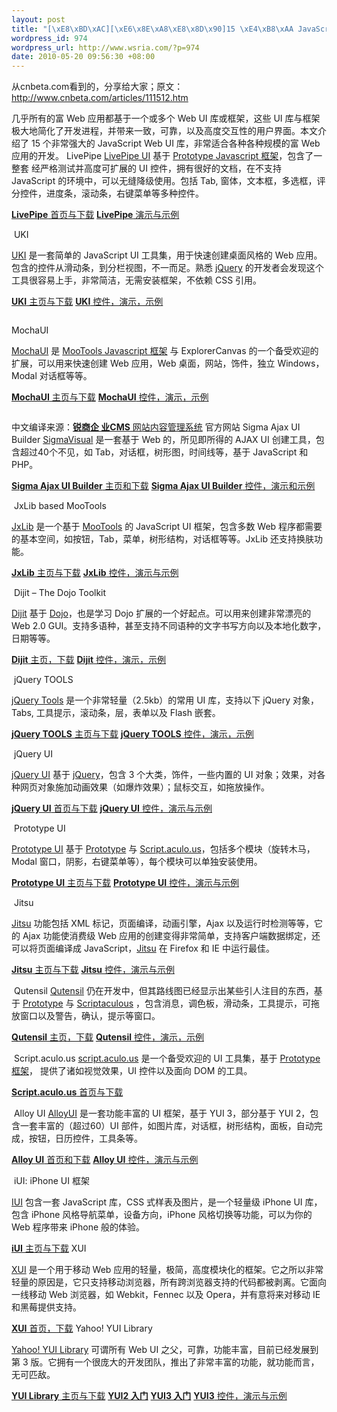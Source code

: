 ```yaml
--- 
layout: post
title: "[\xE8\xBD\xAC][\xE6\x8E\xA8\xE8\x8D\x90]15 \xE4\xB8\xAA JavaScript Web UI \xE5\xBA\x93"
wordpress_id: 974
wordpress_url: http://www.wsria.com/?p=974
date: 2010-05-20 09:56:30 +08:00
---
```

从cnbeta.com看到的，分享给大家；原文：<a href="http://www.cnbeta.com/articles/111512.htm">http://www.cnbeta.com/articles/111512.htm</a>

几乎所有的富 Web 应用都基于一个或多个 Web UI 库或框架，这些 UI   库与框架极大地简化了开发进程，并带来一致，可靠，以及高度交互性的用户界面。本文介绍了 15 个非常强大的 JavaScript Web UI   库，非常适合各种各种规模的富 Web 应用的开发。 		LivePipe
<a href="http://livepipe.net/">LivePipe   UI</a> 基于 <a href="http://www.prototypejs.org/">Prototype   Javascript 框架</a>，包含了一整套 经严格测试并高度可扩展的 UI 控件，拥有很好的文档，在不支持 JavaScript 的环境中，可以无缝降级使用。包括 Tab,  窗体，文本框，多选框，评分控件，进度条，滚动条，右键菜单等多种控件。

<a href="http://livepipe.net/"><strong>LivePipe</strong> 首页与下载</a>
<a href="http://livepipe.net/control#rating"><strong>LivePipe</strong> 演示与示例</a>

<a href="http://livepipe.net/control#rating"><img src="http://speckyboy.com/wp-content/uploads/2010/05/webui_02.jpg" alt="" /></a>
UKI


<a href="http://ukijs.org/">UKI</a> 是一套简单的 JavaScript UI 工具集，用于快速创建桌面风格的  Web 应用。包含的控件从滑动条，到分栏视图，不一而足。熟悉 <a href="http://jquery.com/">jQuery</a> 的开发者会发现这个工具很容易上手，非常简洁，无需安装框架，不依赖 CSS 引用。

<a href="http://ukijs.org/"><strong>UKI</strong> 主页与下载</a>
<a href="http://ukijs.org/examples/"><strong>UKI</strong> 控件，演示，示例</a>

<a href="http://ukijs.org/examples/"><img src="http://speckyboy.com/wp-content/uploads/2010/05/webui_04.jpg" alt="" /></a>
<!--more-->
MochaUI


<a href="http://mochaui.com/">MochaUI</a> 是 <a href="http://mootools.net/">MooTools    Javascript 框架</a> 与 ExplorerCanvas 的一个备受欢迎的扩展，可以用来快速创建 Web 应用，Web  桌面，网站，饰件，独立 Windows，Modal 对话框等等。

<a href="http://mochaui.com/"><strong>MochaUI</strong> 主页与下载</a>
<a href="http://mochaui.com/demo/"><strong>MochaUI</strong> 控件，演示，示例</a>

<a href="http://mochaui.com/demo/"><img src="http://speckyboy.com/wp-content/uploads/2010/05/webui_06.jpg" alt="" /></a>

中文编译来源：<a href="http://www.comsharp.com/"><strong>锐商企 业CMS</strong> 网站内容管理系统</a> 官方网站
Sigma  Ajax UI Builder
<a href="http://sourceforge.net/projects/ajaxuibuilder/">SigmaVisual</a> 是一套基于 Web 的，所见即所得的 AJAX UI 创建工具，包含超过40个不见，如 Tab，对话框，树形图，时间线等，基于  JavaScript 和 PHP。

<a href="http://sourceforge.net/projects/ajaxuibuilder/"><strong>Sigma   Ajax UI Builder</strong> 主页和下载</a>
<a href="http://www.sigmawidgets.com/products/sigma_visual/VisualJS/index.html"><strong>Sigma   Ajax UI Builder</strong> 控件，演示和示例</a>

<a href="http://www.sigmawidgets.com/products/sigma_visual/VisualJS/index.html"><img src="http://speckyboy.com/wp-content/uploads/2010/05/webui_08.jpg" alt="" /></a>
JxLib  based MooTools


<a href="http://jxlib.org/">JxLib</a> 是一个基于 <a href="http://mootools.net/">MooTools</a> 的 JavaScript UI 框架，包含多数 Web  程序都需要的基本空间，如按钮，Tab，菜单，树形结构，对话框等等。JxLib 还支持换肤功能。

<a href="http://jxlib.org/"><strong>JxLib</strong> 主页与下载</a>
<a href="http://jxlib.org/"><strong>JxLib</strong> 控件，演示与示例</a>

<a href="http://jxlib.org/"><img src="http://speckyboy.com/wp-content/uploads/2010/05/webui_10.jpg" alt="" /></a>
Dijit  – The Dojo Toolkit


<a href="http://dojotoolkit.org/reference-guide/dijit/index.html">Dijit</a> 基于 <a href="http://www.dojotoolkit.org/">Dojo</a>，也是学习 Dojo  扩展的一个好起点。可以用来创建非常漂亮的 Web 2.0 GUI。支持多语种，甚至支持不同语种的文字书写方向以及本地化数字，日期等等。

<a href="http://dojotoolkit.org/reference-guide/dijit/index.html"><strong>Dijit</strong> 主页，下载</a>
<a href="http://archive.dojotoolkit.org/nightly/dojotoolkit/dijit/themes/themeTester.html"><strong>Dijit</strong> 控件，演示，示例</a>

<a href="http://archive.dojotoolkit.org/nightly/dojotoolkit/dijit/themes/themeTester.html"><img src="http://speckyboy.com/wp-content/uploads/2010/05/webui_12.jpg" alt="" /></a>
jQuery  TOOLS


<a href="http://flowplayer.org/tools/index.html">jQuery  Tools</a> 是一个非常轻量（2.5kb）的常用 UI 库，支持以下 jQuery 对象，Tabs, 工具提示，滚动条，层，表单以及 Flash 嵌套。

<a href="http://flowplayer.org/tools/index.html"><strong>jQuery   TOOLS</strong> 主页与下载</a>
<a href="http://flowplayer.org/tools/demos/index.html"><strong>jQuery   TOOLS</strong> 控件，演示，示例</a>

<a href="http://flowplayer.org/tools/demos/index.html"><img src="http://speckyboy.com/wp-content/uploads/2010/05/webui_14.jpg" alt="" /></a>
jQuery  UI


<a href="http://jqueryui.com/home">jQuery   UI</a> 基于 <a href="http://jquery.com/">jQuery</a>，包含 3 个大类，饰件，一些内置的 UI  对象；效果，对各种网页对象施加动画效果（如爆炸效果）；鼠标交互，如拖放操作。

<a href="http://jqueryui.com/home"><strong>jQuery  UI</strong> 首页与下载</a>
<a href="http://jqueryui.com/demos/"><strong>jQuery  UI</strong> 控件，演示与示例</a>

<a href="http://jqueryui.com/demos/"><img src="http://speckyboy.com/wp-content/uploads/2010/05/webui_16.jpg" alt="" /></a>
Prototype  UI


<a href="http://www.prototype-ui.com/">Prototype  UI</a> 基于 <a href="http://www.prototypejs.org/">Prototype</a> 与 <a href="http://script.aculo.us/">Script.aculo.us</a>，包括多个模块（旋转木马，Modal  窗口，阴影，右键菜单等），每个模块可以单独安装使用。

<a href="http://www.prototype-ui.com/"><strong>Prototype  UI</strong> 主页与下载</a>
<a href="http://docs.prototype-ui.com/rc0/Window"><strong>Prototype  UI</strong> 控件，演示与示例</a>

<a href="http://docs.prototype-ui.com/rc0/Window"><img src="http://speckyboy.com/wp-content/uploads/2010/05/webui_18.jpg" alt="" /></a>
Jitsu


<a href="http://www.jitsu.org/jitsu/index.html">Jitsu</a> 功能包括 XML  标记，页面编译，动画引擎，Ajax 以及运行时检测等等，它的 Ajax 功能使消费级 Web  应用的创建变得非常简单，支持客户端数据绑定，还可以将页面编译成 JavaScript，<a href="http://www.jitsu.org/jitsu/index.html">Jitsu</a> 在 Firefox 和 IE  中运行最佳。

<a href="http://www.jitsu.org/jitsu/index.html"><strong>Jitsu</strong> 主页与下载</a>
<a href="http://www.jitsu.org/jitsu/quicktours/basic_helloworld.html"><strong>Jitsu</strong> 控件，演示与示例</a>

<a href="http://www.jitsu.org/jitsu/quicktours/basic_helloworld.html"><img src="http://speckyboy.specky.netdna-cdn.com/wp-content/uploads/2010/05/webui_20.jpg" alt="" /></a>
Qutensil
<a href="http://qutensil.com/">Qutensil</a> 仍在开发中，但其路线图已经显示出某些引人注目的东西，基于 <a href="http://www.prototypejs.org/">Prototype</a> 与 <a href="http://script.aculo.us/">Scriptaculous</a> ，包含消息，调色板，滑动条，工具提示，可拖放窗口以及警告，确认，提示等窗口。

<a href="http://qutensil.com/"><strong>Qutensil</strong> 主页，下载</a>
<a href="http://qutensil.com/pages/modules"><strong>Qutensil</strong> 控件，演示，示例</a>

<a href="http://qutensil.com/pages/modules"><img src="http://speckyboy.specky.netdna-cdn.com/wp-content/uploads/2010/05/webui_22.jpg" alt="" /></a>
Script.aculo.us
<a href="http://script.aculo.us/">script.aculo.us</a> 是一个备受欢迎的 UI 工具集，基于 <a href="http://www.prototypejs.org/">Prototype 框架</a>， 提供了诸如视觉效果，UI 控件以及面向 DOM 的工具。

<a href="http://script.aculo.us/"><strong>Script.aculo.us</strong> 首页与下载</a>

<a href="http://wiki.github.com/madrobby/scriptaculous/demos"><img src="http://speckyboy.specky.netdna-cdn.com/wp-content/uploads/2010/05/webui_24.jpg" alt="" /></a>
Alloy  UI
<a href="http://alloy.liferay.com/">AlloyUI</a> 是一套功能丰富的 UI 框架，基于 YUI 3，部分基于 YUI 2，包含一套丰富的（超过60）UI  部件，如图片库，对话框，树形结构，面板，自动完成，按钮，日历控件，工具条等。

<a href="http://alloy.liferay.com/"><strong>Alloy  UI</strong> 首页和下载</a>
<a href="http://alloy.liferay.com/demos.php"><strong>Alloy  UI</strong> 控件，演示与示例</a>

<a href="http://alloy.liferay.com/demos.php"><img src="http://speckyboy.specky.netdna-cdn.com/wp-content/uploads/2010/05/webui_26.jpg" alt="" /></a>
iUI:  iPhone UI 框架
<a href="http://code.google.com/p/iui/"><img src="http://speckyboy.specky.netdna-cdn.com/wp-content/uploads/2010/05/webui_27.jpg" alt="" /></a>

<a href="http://code.google.com/p/iui/">IUI</a> 包含一套 JavaScript 库，CSS  式样表及图片，是一个轻量级 iPhone UI 库，包含 iPhone 风格导航菜单，设备方向，iPhone 风格切换等功能，可以为你的 Web  程序带来 iPhone 般的体验。

<a href="http://code.google.com/p/iui/"><strong>iUI</strong> 主页与下载</a>
XUI
<a href="http://xuijs.com/"><img src="http://speckyboy.specky.netdna-cdn.com/wp-content/uploads/2010/05/webui_29.jpg" alt="" /></a>

<a href="http://xuijs.com/">XUI</a> 是一个用于移动 Web  应用的轻量，极简，高度模块化的框架。它之所以非常轻量的原因是，它只支持移动浏览器，所有跨浏览器支持的代码都被剥离。它面向一线移动 Web  浏览器，如 Webkit，Fennec 以及 Opera，并有意将来对移动 IE 和黑莓提供支持。

<a href="http://xuijs.com/"><strong>XUI</strong> 首页，下载</a>
Yahoo!  YUI  Library
<a href="http://developer.yahoo.com/yui/"><img src="http://speckyboy.specky.netdna-cdn.com/wp-content/uploads/2010/05/webui_30.jpg" alt="" /></a>

<a href="http://developer.yahoo.com/yui/">Yahoo!   YUI Library</a> 可谓所有 Web UI 之父，可靠，功能丰富，目前已经发展到第 3  版。它拥有一个很庞大的开发团队，推出了非常丰富的功能，就功能而言，无可匹敌。

<a href="http://developer.yahoo.com/yui/"><strong>YUI  Library</strong> 主页与下载</a>
<a href="http://developer.yahoo.com/yui/2/"><strong>YUI2  入门</strong></a>
<a href="http://developer.yahoo.com/yui/3/"><strong>YUI3  入门</strong></a>
<a href="http://developer.yahoo.com/yui/3/"><strong>YUI3</strong> 控件，演示与示例</a>
